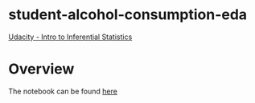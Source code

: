 # student-alcohol-consumption-eda
[Udacity - Intro to Inferential Statistics](https://www.udacity.com/course/intro-to-inferential-statistics--ud201)

# Overview


The notebook can be found [here](https://github.com/ian-whitestone/student-alcohol-consumption-eda/blob/master/modules/Alcohol%20Consumption%20Exploratory%20Analysis.ipynb)
